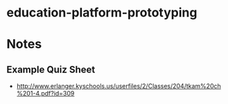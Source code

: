 # education-platform-prototyping

# Notes

## Example Quiz Sheet
- http://www.erlanger.kyschools.us/userfiles/2/Classes/204/tkam%20ch%201-4.pdf?id=309
